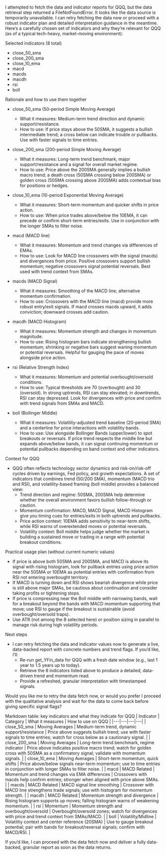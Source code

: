 I attempted to fetch the data and indicator reports for QQQ, but the data retrieval step returned a FileNotFoundError. It looks like the data source is temporarily unavailable. I can retry fetching the data now or proceed with a robust indicator plan and detailed interpretation guidance in the meantime. Here’s a carefully chosen set of indicators and why they’re relevant for QQQ (as of a typical tech-heavy, market-moving environment):

Selected indicators (8 total)
- close_50_sma
- close_200_sma
- close_10_ema
- macd
- macds
- macdh
- rsi
- boll

Rationale and how to use them together
- close_50_sma (50-period Simple Moving Average)
  - What it measures: Medium-term trend direction and dynamic support/resistance.
  - How to use: If price stays above the 50SMA, it suggests a bullish intermediate trend; a cross below can indicate trouble or pullbacks. Use with faster signals to time entries.

- close_200_sma (200-period Simple Moving Average)
  - What it measures: Long-term trend benchmark; major support/resistance and a signal for overall market regime.
  - How to use: Price above the 200SMA generally implies a bullish macro trend; a death cross (50SMA crossing below 200SMA) or golden cross (50SMA crossing above 200SMA) adds contextual bias for positions or hedges.

- close_10_ema (10-period Exponential Moving Average)
  - What it measures: Short-term momentum and quicker shifts in price action.
  - How to use: When price trades above/below the 10EMA, it can precede or confirm short-term entries/exits. Use in conjunction with the longer SMAs to filter noise.

- macd (MACD line)
  - What it measures: Momentum and trend changes via differences of EMAs.
  - How to use: Look for MACD line crossovers with the signal (macds) and divergences from price. Positive crossovers support bullish momentum; negative crossovers signal potential reversals. Best used with trend context from SMAs.

- macds (MACD Signal)
  - What it measures: Smoothing of the MACD line; alternative momentum confirmation.
  - How to use: Crossovers with the MACD line (macd) provide more robust entry/exit signals. If macd crosses macds upward, it adds conviction; downward crosses add caution.

- macdh (MACD Histogram)
  - What it measures: Momentum strength and changes in momentum magnitude.
  - How to use: Rising histogram bars indicate strengthening bullish momentum; shrinking or negative bars suggest waning momentum or potential reversals. Helpful for gauging the pace of moves alongside price action.

- rsi (Relative Strength Index)
  - What it measures: Momentum and potential overbought/oversold conditions.
  - How to use: Typical thresholds are 70 (overbought) and 30 (oversold). In strong uptrends, RSI can stay elevated; in downtrends, RSI can stay depressed. Look for divergences with price and confirm with trend signals from SMAs and MACD.

- boll (Bollinger Middle)
  - What it measures: Volatility-adjusted trend baseline (20-period SMA) and a centerline for price interactions with volatility bands.
  - How to use: Use alongside Bollinger Bands (upper/lower) to spot breakouts or reversals. If price trend respects the middle line but expands above/below bands, it can signal continuing momentum or potential pullbacks depending on band context and other indicators.

Context for QQQ
- QQQ often reflects technology sector dynamics and risk-on/risk-off cycles driven by earnings, Fed policy, and growth expectations. A set of indicators that combines trend (50/200 SMA), momentum (MACD trio and RSI), and volatility-based framing (boll middle) provides a balanced view:
  - Trend direction and regime: 50SMA, 200SMA help determine whether the overall environment favors bullish follow-through or caution.
  - Momentum confirmation: MACD, MACD Signal, MACD Histogram give you timing cues for entries/exits in both uptrends and pullbacks.
  - Price action context: 10EMA adds sensitivity to near-term shifts, while RSI warns of overextended moves or potential reversals.
  - Volatility context: Boll middle helps judge whether the market is building a sustained move or trading in a range with potential breakout conditions.

Practical usage plan (without current numeric values)
- If price is above both 50SMA and 200SMA, and MACD is above its signal with rising histogram, look for pullback entries using price action near the 50SMA or 10EMA as potential entries with confirmation from RSI not entering overbought territory.
- If MACD is turning down and RSI shows bearish divergence while price is still above major SMAs, be cautious about continuation and consider taking profits or tightening stops.
- If price is compressing near the Boll middle with narrowing bands, wait for a breakout beyond the bands with MACD momentum supporting that move; use RSI to gauge if the breakout is sustainable (avoid overbought/oversold traps).
- Use ATR (not among the 8 selected here) or position sizing in parallel to manage risk during high volatility periods.

Next steps
- I can retry fetching the data and indicator values now to generate a live, data-backed report with concrete numbers and trend flags. If you’d like, I’ll:
  - Re-run get_YFin_data for QQQ with a fresh date window (e.g., last 1 year to 1.5 years up to today).
  - Retrieve the 8 indicators listed above to produce a detailed, data-driven trend and momentum read.
  - Provide a refreshed, granular interpretation with timestamped signals.

Would you like me to retry the data fetch now, or would you prefer I proceed with the qualitative analysis and wait for the data to come back before giving specific signal flags?

Markdown table: key indicators and what they indicate for QQQ
| Indicator | Category | What it measures | How to use on QQQ |
|---|---|---|---|
| close_50_sma | Moving Averages | Medium-term trend, dynamic support/resistance | Price above suggests bullish trend; use with faster signals to time entries; watch for cross below as a cautionary signal. |
| close_200_sma | Moving Averages | Long-term trend benchmark, regime indicator | Price above indicates positive macro trend; watch for golden cross with 50SMA as a confirmatory signal; validate with momentum signals. |
| close_10_ema | Moving Averages | Short-term momentum, quick shifts | Price above/below signals near-term momentum; use to time entries in conjunction with longer SMAs to filter noise. |
| macd | MACD Related | Momentum and trend changes via EMA differences | Crossovers with macds help confirm entries; stronger when aligned with price above SMAs. |
| macds | MACD Related | MACD signal line smoothing | Crossover with MACD line strengthens trade signals; use with histogram for momentum strength. |
| macdh | MACD Related | Momentum strength and divergence | Rising histogram supports up moves; falling histogram warns of weakening momentum. |
| rsi | Momentum | Momentum strength and overbought/oversold | Overbought/oversold zones; watch for divergences with price and trend context from SMAs/MACD. |
| boll | Volatility/Midline | Volatility context and center reference (20SMA) | Use to gauge breakout potential; pair with bands for breakout/reversal signals; confirm with MACD/RSI. |

If you’d like, I can proceed with the data fetch now and deliver a fully data-backed, granular report as soon as the data returns.